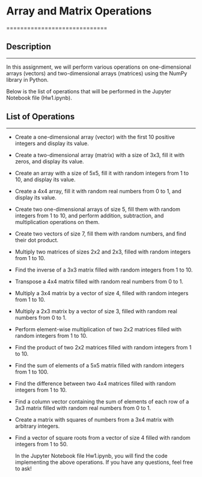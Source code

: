 # Array and Matrix Operations
=============================

## Description
--------------
In this assignment, we will perform various operations on one-dimensional arrays (vectors) and two-dimensional arrays (matrices) using the NumPy library in Python.

Below is the list of operations that will be performed in the Jupyter Notebook file (Hw1.ipynb).

## List of Operations
---------------------
- Create a one-dimensional array (vector) with the first 10 positive integers and display its value.
- Create a two-dimensional array (matrix) with a size of 3x3, fill it with zeros, and display its value.
- Create an array with a size of 5x5, fill it with random integers from 1 to 10, and display its value.
- Create a 4x4 array, fill it with random real numbers from 0 to 1, and display its value.
- Create two one-dimensional arrays of size 5, fill them with random integers from 1 to 10, and perform addition, subtraction, and multiplication operations on them.
- Create two vectors of size 7, fill them with random numbers, and find their dot product.
- Multiply two matrices of sizes 2x2 and 2x3, filled with random integers from 1 to 10.
- Find the inverse of a 3x3 matrix filled with random integers from 1 to 10.
- Transpose a 4x4 matrix filled with random real numbers from 0 to 1.
- Multiply a 3x4 matrix by a vector of size 4, filled with random integers from 1 to 10.
- Multiply a 2x3 matrix by a vector of size 3, filled with random real numbers from 0 to 1.
- Perform element-wise multiplication of two 2x2 matrices filled with random integers from 1 to 10.
- Find the product of two 2x2 matrices filled with random integers from 1 to 10.
- Find the sum of elements of a 5x5 matrix filled with random integers from 1 to 100.
- Find the difference between two 4x4 matrices filled with random integers from 1 to 10.
- Find a column vector containing the sum of elements of each row of a 3x3 matrix filled with random real numbers from 0 to 1.
- Create a matrix with squares of numbers from a 3x4 matrix with arbitrary integers.
- Find a vector of square roots from a vector of size 4 filled with random integers from 1 to 50.


  In the Jupyter Notebook file Hw1.ipynb, you will find the code implementing the above operations. If you have any questions, feel free to ask!
